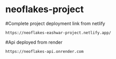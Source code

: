 # neoflakes-project

#Complete project deployment link from netlify 
```
https://neoflakes-eashwar-project.netlify.app/
```

#Api deployed from render
```
https://neoflakes-api.onrender.com
```

